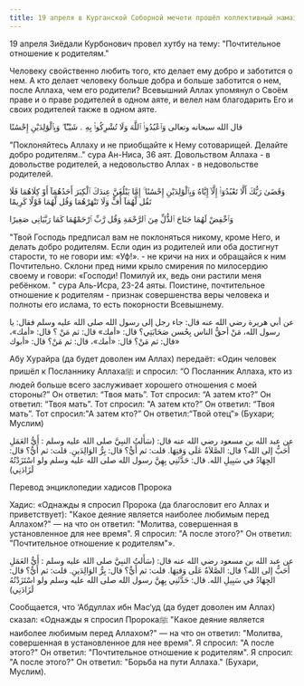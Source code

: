 ```yaml
---
title: 19 апреля в Курганской Соборной мечети прошёл коллективный намаз и пятничная проповедь.
---
```


19 апреля Зиёдали Курбонович провел хутбу на тему: "Почтительное отношение к родителям."

Человеку свойственно любить того, кто делает ему добро и заботится о нем. А кто делает человеку больше добра и больше заботится о нем, после Аллаха, чем его родители?
Всевышний Аллах упомянул о Своём праве и о праве родителей в одном аяте, и велел нам благодарить Его и своих родителей также в одном аяте.

قال الله سبحانه وتعالى
وَٱعْبُدُوا۟ ٱللَّهَ وَلَا تُشْرِكُوا۟ بِهِ ۦ شَيْـًٔا ۖ وَبِٱلْوَٰلِدَيْنِ إِحْسَٰنًا

"Поклоняйтесь Аллаху и не приобщайте к Нему сотоварищей. Делайте добро родителям.." сура Ан-Ниса, 36 аят.
Довольством Аллаха - в довольстве родителей, а недовольство Аллах - в недовольстве родителей.


وَقَضَىٰ رَبُّكَ أَلَّا تَعْبُدُوٓا۟ إِلَّآ إِيَّاهُ وَبِٱلْوَٰلِدَيْنِ إِحْسَٰنًا ۚ إِمَّا يَبْلُغَنَّ عِندَكَ ٱلْكِبَرَ أَحَدُهُمَآ أَوْ كِلَاهُمَا فَلَا تَقُل لَّهُمَآ أُفٍّ وَلَا تَنْهَرْهُمَا وَقُل لَّهُمَا قَوْلًا كَرِيمًا

وَٱخْفِضْ لَهُمَا جَنَاحَ ٱلذُّلِّ مِنَ ٱلرَّحْمَةِ وَقُل رَّبِّ ٱرْحَمْهُمَا كَمَا رَبَّيَانِى صَغِيرًا

"Твой Господь предписал вам не поклоняться никому, кроме Него, и делать добро родителям. Если один из родителей или оба достигнут старости, то не говори им: «Уф!». - не кричи на них и обращайся к ним Почтительно.
Склони пред ними крыло смирения по милосердию своему и говори: «Господи! Помилуй их, ведь они растили меня ребёнком. " сура Аль-Исра, 23-24 аяты.
Поистине, почтительное отношение к родителям - признак совершенства веры человека и полноты его ислама, то есть покорности Всевышнему.


عن أبي هريرة رضي الله عنه قال: جاء رجل إلى رسول الله صلى الله عليه وسلم فقال: يا رسول الله، مَنْ أحقُّ الناس بِحُسن صَحَابَتِي؟ قال:
«أمك» قال: ثم مَنْ ؟ قال: «أمك»، قال: ثم مَنْ؟ قال: «أمك»، قال: ثم مَنْ؟ قال: «أبوك»

Абу Хурайра (да будет доволен им Аллах) передаёт: «Один человек пришёл к Посланнику Аллахаﷺ и спросил: “О Посланник Аллаха, кто из людей больше всего заслуживает 
хорошего отношения с моей стороны?” Он ответил: “Твоя мать”. Тот спросил: “А затем кто?” Он ответил: “Твоя мать”. Тот спросил: "А затем кто?” Он ответил: “Твоя мать”. 
Тот спросил:"А затем кто?” Он ответил:“Твой отец”» (Бухари; Муслим)

عن عبد الله بن مسعود رضي الله عنه قال: (سَأَلتُ النبِيَّ صلى الله عليه وسلم : أَيُّ العَمَلِ أَحَبُّ إلى الله؟ قال: الصَّلاَةُ عَلَى وَقتِهَا. قلت: ثم أَيُّ؟ قال:
بِرُّ الوَالِدَينِ. قلت: ثم أَيُّ؟ قال: الجِهَادُ في سَبِيلِ الله. قال: حَدَّثَنِي بِهِنَّ رسول الله صلى الله عليه وسلم ولو اسْتَزَدْتُهُ لَزَادَنِي)

Перевод энциклопедии хадисов Пророка

Хадис: «Однажды я спросил Пророка (да благословит его Аллах и приветствует): "Какое деяние является наиболее любимым перед Аллахом?" — на что он ответил: 
"Молитва, совершенная в установленное для нее время". Я спросил: "А после этого?" Он ответил: "Почтительное отношение к родителям"».


عن عبد الله بن مسعود رضي الله عنه قال: (سَأَلتُ النبِيَّ صلى الله عليه وسلم : أَيُّ العَمَلِ أَحَبُّ إلى الله؟ قال: الصَّلاَةُ عَلَى وَقتِهَا. قلت: ثم أَيُّ؟ قال: بِرُّ الوَالِدَينِ.
قلت: ثم أَيُّ؟ قال: الجِهَادُ في سَبِيلِ الله. قال: حَدَّثَنِي بِهِنَّ رسول الله صلى الله عليه وسلم ولو اسْتَزَدْتُهُ لَزَادَنِي)

Сообщается, что ‘Абдуллах ибн Мас‘уд (да будет доволен им Аллах) сказал: «Однажды я спросил Пророкаﷺ "Какое деяние является наиболее любимым перед Аллахом?" 
— на что он ответил: "Молитва, совершенная в установленное для нее время". Я спросил: "А после этого?" Он ответил: "Почтительное отношение к родителям". 
Я спросил: "А после этого?" Он ответил: "Борьба на пути Аллаха." (Бухари, Муслим).
